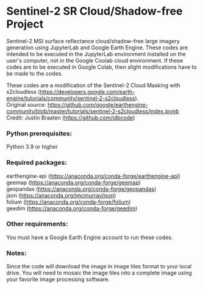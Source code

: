 # Sentinel-2 SR Cloud/Shadow-free Project<br />

Sentinel-2 MSI surface reflectance cloud/shadow-free large imagery generation using JupyterLab and Google Earth Engine. These codes are intended to be executed in the JupyterLab environment installed on the user's computer, not in the Google Coolab cloud environment. If these codes are to be executed in Google Colab, then slight modifications have to be made to the codes.<br />

These codes are a modification of the Sentinel-2 Cloud Masking with s2cloudless (https://developers.google.com/earth-engine/tutorials/community/sentinel-2-s2cloudless).<br />
Original source: https://github.com/google/earthengine-community/blob/master/tutorials/sentinel-2-s2cloudless/index.ipynb<br />
Credit: Justin Braaten (https://github.com/jdbcode)<br />

### Python prerequisites:<br />
Python 3.9 or higher<br />

### Required packages:<br />
earthengine-api (https://anaconda.org/conda-forge/earthengine-api)<br />
geemap (https://anaconda.org/conda-forge/geemap)<br />
geopandas (https://anaconda.org/conda-forge/geopandas)<br />
json (https://anaconda.org/jmcmurray/json)<br />
folium (https://anaconda.org/conda-forge/folium)<br />
geedim (https://anaconda.org/conda-forge/geedim)<br />

### Other requirements:<br />
You must have a Google Earth Engine account to run these codes.<br />

### Notes:<br />
Since the code will download the image in image tiles format to your local drive. You will need to mosaic the image tiles into a complete image using your favorite image processing software.<br />
